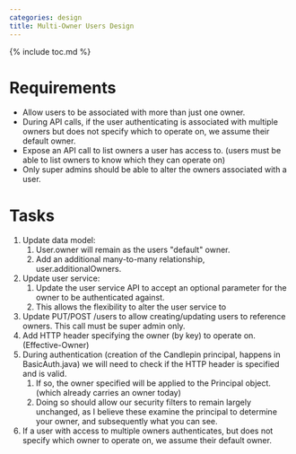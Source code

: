 ```yaml
---
categories: design
title: Multi-Owner Users Design
---
```

{% include toc.md %}

# Requirements
* Allow users to be associated with more than just one owner.
* During API calls, if the user authenticating is associated with multiple
  owners but does not specify which to operate on, we assume their default
  owner.
* Expose an API call to list owners a user has access to. (users must be able
  to list owners to know which they can operate on)
* Only super admins should be able to alter the owners associated with a user.

# Tasks
1. Update data model:
   1. User.owner will remain as the users "default" owner.
   1. Add an additional many-to-many relationship, user.additionalOwners.
1. Update user service:
   1. Update the user service API to accept an optional parameter for the owner to be authenticated against.
   1. This allows the flexibility to alter the user service to 
1. Update PUT/POST /users to allow creating/updating users to reference owners. This call must be super admin only.
1. Add HTTP header specifying the owner (by key) to operate on. (Effective-Owner)
1. During authentication (creation of the Candlepin principal, happens in
   BasicAuth.java) we will need to check if the HTTP header is specified and is
   valid.
   1. If so, the owner specified will be applied to the Principal object. (which already carries an owner today)
   1. Doing so should allow our security filters to remain largely unchanged,
      as I believe these examine the principal to determine your owner, and
      subsequently what you can see.
1. If a user with access to multiple owners authenticates, but does not specify which owner to operate on, we assume their default owner.
  
